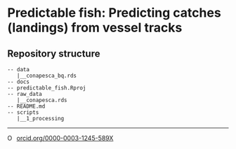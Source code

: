 # Predictable fish: Predicting catches (landings) from vessel tracks


## Repository structure 

```
-- data
   |__conapesca_bq.rds
-- docs
-- predictable_fish.Rproj
-- raw_data
   |__conapesca.rds
-- README.md
-- scripts
   |__1_processing
```

--------- 

<a href="https://orcid.org/0000-0003-1245-589X" target="orcid.widget" rel="noopener noreferrer" style="vertical-align:top;"><img src="https://orcid.org/sites/default/files/images/orcid_16x16.png" style="width:1em;margin-right:.5em;" alt="ORCID iD icon">orcid.org/0000-0003-1245-589X</a>
